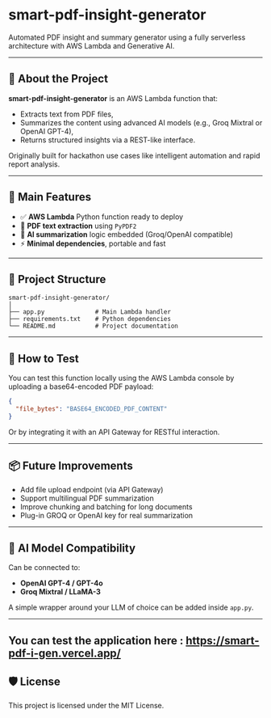 # smart-pdf-insight-generator

Automated PDF insight and summary generator using a fully serverless architecture with AWS Lambda and Generative AI.

---

## 🚀 About the Project

**smart-pdf-insight-generator** is an AWS Lambda function that:
- Extracts text from PDF files,
- Summarizes the content using advanced AI models (e.g., Groq Mixtral or OpenAI GPT-4),
- Returns structured insights via a REST-like interface.

Originally built for hackathon use cases like intelligent automation and rapid report analysis.

---

## 🎯 Main Features

- ✅ **AWS Lambda** Python function ready to deploy
- 📄 **PDF text extraction** using `PyPDF2`
- 🧠 **AI summarization** logic embedded (Groq/OpenAI compatible)
- ⚡ **Minimal dependencies**, portable and fast

---

## 📁 Project Structure

```
smart-pdf-insight-generator/
│
├── app.py              # Main Lambda handler
├── requirements.txt    # Python dependencies
└── README.md           # Project documentation
```

---

## 🧪 How to Test

You can test this function locally using the AWS Lambda console by uploading a base64-encoded PDF payload:

```json
{
  "file_bytes": "BASE64_ENCODED_PDF_CONTENT"
}
```

Or by integrating it with an API Gateway for RESTful interaction.

---

## 📦 Future Improvements

- Add file upload endpoint (via API Gateway)
- Support multilingual PDF summarization
- Improve chunking and batching for long documents
- Plug-in GROQ or OpenAI key for real summarization

---

## 🧠 AI Model Compatibility

Can be connected to:
- **OpenAI GPT-4 / GPT-4o**
- **Groq Mixtral / LLaMA-3**

A simple wrapper around your LLM of choice can be added inside `app.py`.

---
You can test the application here : https://smart-pdf-i-gen.vercel.app/
--

## 🛡️ License

This project is licensed under the MIT License.
